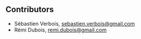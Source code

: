## Contributors

- Sébastien Verbois, sebastien.verbois@gmail.com
- Rémi Dubois, remi.dubois@gmail.com
